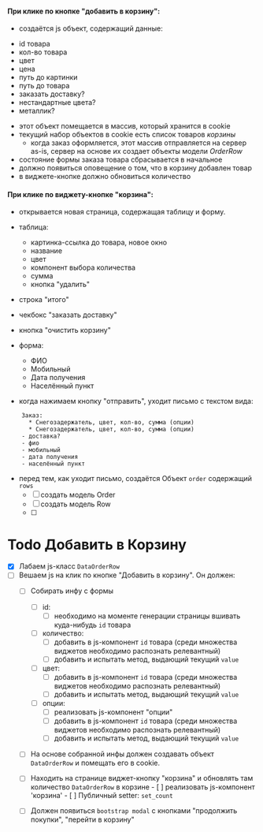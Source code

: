 #### При клике по кнопке "добавить в корзину":
  * создаётся js объект, содержащий данные:
   - id товара
   - кол-во товара
   - цвет
   - цена
   - путь до картинки
   - путь до товара
   - заказать доставку?
   - нестандартные цвета?
   - металлик?
 * этот объект помещается в массив, который хранится в cookie
 * текущий набор объектов в cookie есть список товаров *корзины*
    - когда заказ оформляется, этот массив отправляется на сервер
    as-is, сервер на основе их создает объекты модели *OrderRow*
 * состояние формы заказа товара сбрасывается в начальное
 * должно появиться оповещение о том, что в корзину добавлен товар
 * в виджете-кнопке должно обновиться количество
    
#### При клике по виджету-кнопке "корзина":
  * открывается новая страница, содержащая таблицу и форму.
  * таблица:
    - картинка-ссылка до товара, новое окно
    - название
    - цвет
    - компонент выбора количества
    - сумма
    - кнопка "удалить"
  * строка "итого"
  * чекбокс "заказать доставку"
  * кнопка "очистить корзину"
  * форма:
    * ФИО
    * Мобильный
    * Дата получения
    * Населённый пункт
    
  * когда нажимаем кнопку "отправить", уходит письмо с текстом вида:
  
```    
    Заказ:
      * Снегозадержатель, цвет, кол-во, сумма (опции)
      * Снегозадержатель, цвет, кол-во, сумма (опции)
    - доставка?
    - фио
    - мобильный
    - дата получения
    - населённый пункт  
```

   * перед тем, как уходит письмо, создаётся Объект `order` содержащий `rows`
     - [ ] создать модель Order
     - [ ] создать модель Row
     - [ ]
 
# Todo Добавить в Корзину
 
* [X] Лабаем js-класс `DataOrderRow`
* [ ] Вешаем js на клик по кнопке "Добавить в корзину". Он должен:
    - [ ] Собирать инфу с формы
        - [ ] id:
            - [ ] необходимо на моменте генерации страницы вшивать 
            куда-нибудь `id` товара
        - [ ] количество:     
            - [ ] добавить в js-компонент `id` товара (среди множества виджетов необходимо распознать релевантный)
            - [ ] добавить и испытать метод, выдающий текущий `value`
        - [ ] цвет:     
            - [ ] добавить в js-компонент `id` товара (среди множества виджетов необходимо распознать релевантный)
            - [ ] добавить и испытать метод, выдающий текущий `value`
        - [ ] опции:
            - [ ] реализовать js-компонент "опции"
            - [ ] добавить в js-компонент `id` товара (среди множества виджетов необходимо распознать релевантный)
            - [ ] добавить и испытать метод, выдающий текущий `value`
    - [ ] На основе собранной инфы должен создавать объект `DataOrderRow` и помещать его в cookie.
    - [ ] Находить на странице виджет-кнопку "корзина" и обновлять там количество `DataOrderRow` в корзине
           - [ ] реализовать js-компонент 'корзина'
              - [ ] Публичный setter: `set_count`
    - [ ] Должен появиться `bootstrap modal` с кнопками "продолжить покупки", "перейти в корзину"
            